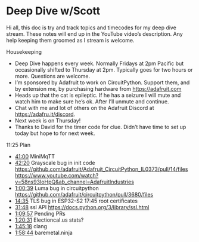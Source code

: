 # Deep Dive w/Scott


Hi all, this doc is try and track topics and timecodes for my deep dive stream. These notes will end up in the YouTube video’s description. Any help keeping them groomed as I stream is welcome.


Housekeeping
* Deep Dive happens every week. Normally Fridays at 2pm Pacific but occasionally shifted to Thursday at 2pm. Typically goes for two hours or more. Questions are welcome.
* I’m sponsored by Adafruit to work on CircuitPython. Support them, and by extension me, by purchasing hardware from https://adafruit.com
* Heads up that the cat is epileptic. If he has a seizure I will mute and watch him to make sure he’s ok. After I’ll unmute and continue.
* Chat with me and lot of others on the Adafruit Discord at https://adafru.it/discord.
* Next week is on Thursday!
* Thanks to David for the timer code for clue. Didn’t have time to set up today but hope to for next week.


11:25 Plan
* [41:00](https://www.youtube.com/watch?v=VIDEO_2020_11_13?t=2460) MiniMqTT
* [42:20](https://www.youtube.com/watch?v=VIDEO_2020_11_13?t=2540) Grayscale bug in init code
https://github.com/adafruit/Adafruit_CircuitPython_IL0373/pull/14/files
https://www.youtube.com/watch?v=58ns93IoHpQ&ab_channel=AdafruitIndustries
* [1:00:39](https://www.youtube.com/watch?v=VIDEO_2020_11_13?t=3639) Luma bug in circuitpython
https://github.com/adafruit/circuitpython/pull/3680/files
* [14:35](https://www.youtube.com/watch?v=VIDEO_2020_11_13?t=875) TLS bug in ESP32-S2
17:45 root certificates
* [31:48](https://www.youtube.com/watch?v=VIDEO_2020_11_13?t=1908) ssl API https://docs.python.org/3/library/ssl.html
* [1:09:57](https://www.youtube.com/watch?v=VIDEO_2020_11_13?t=4197) Pending PRs
* [1:20:31](https://www.youtube.com/watch?v=VIDEO_2020_11_13?t=4831) Electioncal.us stats?
* [1:45:18](https://www.youtube.com/watch?v=VIDEO_2020_11_13?t=6318) clang
* [1:58:44](https://www.youtube.com/watch?v=VIDEO_2020_11_13?t=7124) baremetal.ninja
